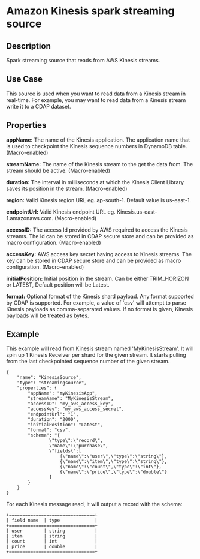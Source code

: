 # Amazon Kinesis spark streaming source

Description
-----------
Spark streaming source that reads from AWS Kinesis streams.

Use Case
--------
This source is used when you want to read data from a Kinesis stream in real-time. For example, you may want to read
data from a Kinesis stream write it to a CDAP dataset.

Properties
----------
**appName:** The name of the Kinesis application. The application name that is used to checkpoint the Kinesis sequence
numbers in DynamoDB table. (Macro-enabled)

**streamName:** The name of the Kinesis stream to the get the data from. The stream should be active. (Macro-enabled)

**duration:** The interval in milliseconds at which the Kinesis Client Library saves its position in the stream.
(Macro-enabled)

**region:** Valid Kinesis region URL eg. ap-south-1. Default value is us-east-1.

**endpointUrl:** Valid Kinesis endpoint URL eg. Kinesis.us-east-1.amazonaws.com. (Macro-enabled)

**accessID:** The access Id provided by AWS required to access the Kinesis streams. The Id can be stored in CDAP secure
store and can be provided as macro configuration. (Macro-enabled)

**accessKey:** AWS access key secret having access to Kinesis streams. The key can be stored in CDAP secure store and
can be provided as macro configuration. (Macro-enabled)

**initialPosition:** Initial position in the stream. Can be either TRIM_HORIZON or LATEST, Default position will be
Latest.

**format:** Optional format of the Kinesis shard payload. Any format supported by CDAP is supported. For example, a
value of 'csv' will attempt to parse Kinesis payloads as comma-separated values. If no format is given, Kinesis payloads
will be treated as bytes.

Example
-------
This example will read from Kinesis stream named 'MyKinesisStream'. It will spin up 1 Kinesis Receiver per shard for the
given stream. It starts pulling from the last checkpointed sequence number of the given stream.

    {
        "name": "KinesisSource",
        "type": "streamingsource",
        "properties": {
            "appName": "myKinesisApp",
            "streamName": "MyKinesisStream",
            "accessID": "my_aws_access_key",
            "accessKey": "my_aws_access_secret",
            "endpointUrl": "1",
            "duration": "2000",
            "initialPosition": "Latest",
            "format": "csv",
            "schema": "{
                    \"type\":\"record\",
                    \"name\":\"purchase\",
                    \"fields\":[
                        {\"name\":\"user\",\"type\":\"string\"},
                        {\"name\":\"item\",\"type\":\"string\"},
                        {\"name\":\"count\",\"type\":\"int\"},
                        {\"name\":\"price\",\"type\":\"double\"}
                    ]
            }
        }
    }

For each Kinesis message read, it will output a record with the schema:

    +================================+
    | field name  | type             |
    +================================+
    | user        | string           |
    | item        | string           |
    | count       | int              |
    | price       | double           |
    +================================+

